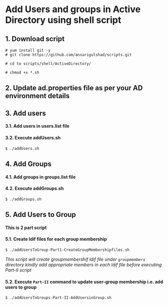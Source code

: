 # Add Users and groups in Active Directory using shell script

## 1. Download script
```
# yum install git -y
# git clone https://github.com/ansarigulshad/scripts.git

# cd to scripts/shell/ActiveDirectory/

# chmod +x *.sh
```
## 2. Update ad.properties file as per your AD environment details


## 3. Add users
####  3.1. Add users in users.list file
####  3.2. Execute addUsers.sh
```
$ ./addUsers.sh
```

## 4. Add Groups
####  4.1. Add groups in groups.list file
####  4.2. Execute addGroups.sh
```
$ ./addGroups.sh
```
## 5. Add Users to Group
#### This is 2 part script
#### 5.1. Create ldif files for each group membership
```
$ ./addUsersToGroup-Part1-CreateGroupMembershipfiles.sh
```
_This script will create groupmembershif ldif file under `groupmembers` directory_
_kindly add appropriate members in each ldif file before executing Part-II script_

#### 5.2. Execute `Part-II` command to update user-group membership i.e. add users to group
```
$ ./addUsersToGroups-Part-II-AddUsersinGroup.sh
```

